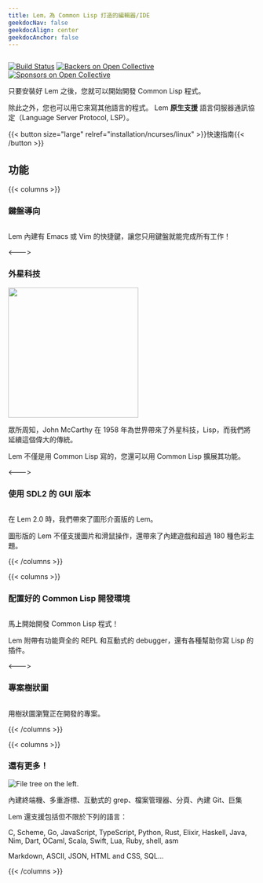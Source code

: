 ```yaml
---
title: Lem，為 Common Lisp 打造的編輯器/IDE
geekdocNav: false
geekdocAlign: center
geekdocAnchor: false
---
```


<!-- markdownlint-capture -->
<!-- markdownlint-disable MD033 -->


<img class="" src="/icon-blue.svg" alt="">

<span class="badge-placeholder">[![Build Status](https://github.com/lem-project/lem/workflows/CI/badge.svg)](https://github.com/lem-project/lem/actions)</span>
<span class="badge-placeholder">[![Backers on Open Collective](https://opencollective.com/lem/backers/badge.svg)](https://github.com/lem-project/lem#backers)</span>
<span class="badge-placeholder">[![Sponsors on Open Collective](https://opencollective.com/lem/sponsors/badge.svg)](https://github.com/lem-project/lem#sponsors)</span>

<!-- markdownlint-restore -->

只要安裝好 Lem 之後，您就可以開始開發 Common Lisp 程式。

除此之外，您也可以用它來寫其他語言的程式。
Lem **原生支援** 語言伺服器通訊協定（Language Server Protocol, LSP）。

{{< button size="large" relref="installation/ncurses/linux" >}}快速指南{{< /button >}}

## 功能

{{< columns >}}

### 鍵盤導向

<a href="/terminal.png"> <img class="" src="/terminal.png" alt=""> </a>

Lem 內建有 Emacs 或 Vim 的快捷鍵，讓您只用鍵盤就能完成所有工作！

<--->

### 外星科技

<img class="" src="/lisp_logo.png" alt="" style="height: 265px" >

眾所周知，John McCarthy 在 1958 年為世界帶來了外星科技，Lisp，而我們將延續這個偉大的傳統。

Lem 不僅是用 Common Lisp 寫的，您還可以用 Common Lisp 擴展其功能。

<--->

### 使用 SDL2 的 GUI 版本

<a href="/sdl2.png"> <img class="" src="/sdl2.png" alt=""> </a>

在 Lem 2.0 時，我們帶來了圖形介面版的 Lem。

圖形版的 Lem 不僅支援圖片和滑鼠操作，還帶來了內建遊戲和超過 180 種色彩主題。

{{< /columns >}}

{{< columns >}}

### 配置好的 Common Lisp 開發環境

<a href="/lem-lisp.png"> <img class="" src="/lem-lisp.png" alt=""> </a>

馬上開始開發 Common Lisp 程式！

Lem 附帶有功能齊全的 REPL 和互動式的 debugger，還有各種幫助你寫 Lisp 的插件。

<--->

### 專案樹狀圖

<a href="/filer.png"> <img class="" src="/filer.png" alt=""> </a>

用樹狀圖瀏覽正在開發的專案。

{{< /columns >}}

{{< columns >}}

### 還有更多！

<img class="" src="/tetris.png" alt="File tree on the left.">

內建終端機、多重游標、互動式的 grep、檔案管理器、分頁、內建 Git、巨集

Lem 還支援包括但不限於下列的語言：

C, Scheme, Go, JavaScript, TypeScript, Python, Rust, Elixir, Haskell, Java, Nim, Dart, OCaml, Scala, Swift, Lua, Ruby, shell, asm

Markdown, ASCII, JSON, HTML and CSS, SQL…

{{< /columns >}}
